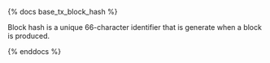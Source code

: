 {% docs base_tx_block_hash %}

Block hash is a unique 66-character identifier that is generate when a block is produced. 

{% enddocs %}